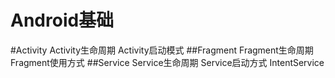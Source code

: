 Android基础
====
#Activity
Activity生命周期
Activity启动模式
##Fragment
Fragment生命周期
Fragment使用方式
##Service
Service生命周期 
Service启动方式
IntentService
